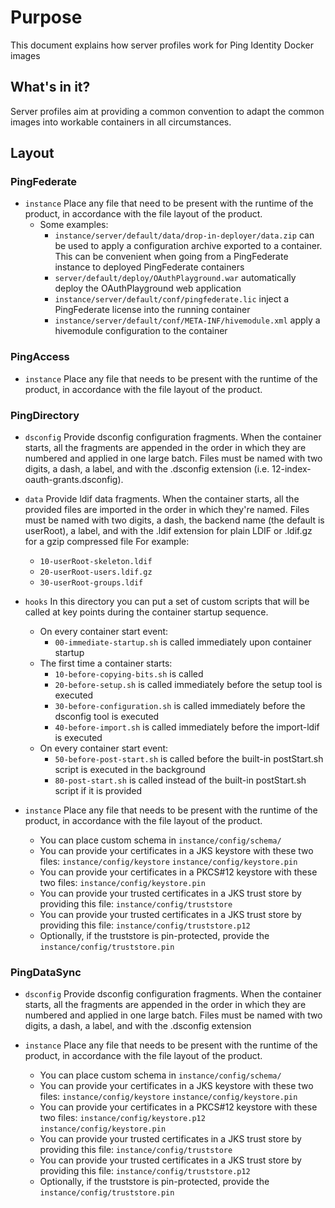# Purpose
This document explains how server profiles work for Ping Identity Docker images

## What's in it?
Server profiles aim at providing a common convention to adapt the common images into workable containers in all circumstances.

## Layout
### PingFederate
- `instance`
    Place any file that need to be present with the runtime of the product, in accordance with the file layout of the product.
    - Some examples:
        - `instance/server/default/data/drop-in-deployer/data.zip` can be used to apply a configuration archive exported to a container.
        This can be convenient when going from a PingFederate instance to deployed PingFederate containers
        - `server/default/deploy/OAuthPlayground.war`
        automatically deploy the OAuthPlayground web application
        - `instance/server/default/conf/pingfederate.lic`
        inject a PingFederate license into the running container
        - `instance/server/default/conf/META-INF/hivemodule.xml`
        apply a hivemodule configuration to the container

### PingAccess
- `instance`
    Place any file that needs to be present with the runtime of the product, in accordance  with the file layout of the product.

### PingDirectory
- `dsconfig`
    Provide dsconfig configuration fragments.
When the container starts, all the fragments are appended in the order in which they are numbered and applied in one large batch.
Files must be named with two digits, a dash, a label, and with the .dsconfig extension (i.e. 12-index-oauth-grants.dsconfig).

- `data`
    Provide ldif data fragments.
When the container starts, all the provided files are imported in the order in which they're named.
Files must be named with two digits, a dash, the backend name (the default is userRoot), a label, and with the .ldif extension for plain LDIF or .ldif.gz for a gzip compressed file
For example:
    - `10-userRoot-skeleton.ldif`
    - `20-userRoot-users.ldif.gz`
    - `30-userRoot-groups.ldif`
- `hooks`
    In this directory you can put a set of custom scripts that will be called at key points during the container startup sequence.
    - On every container start event:
        - `00-immediate-startup.sh` is called immediately upon container startup
    - The first time a container starts:
        - `10-before-copying-bits.sh` is called 
        - `20-before-setup.sh` is called immediately before the setup tool is executed
        - `30-before-configuration.sh` is called immediately before the dsconfig tool is executed
        - `40-before-import.sh` is called immediately before the import-ldif is executed
    - On every container start event:
        - `50-before-post-start.sh` is called before the built-in postStart.sh script is executed in the background
        - `80-post-start.sh` is called instead of the built-in postStart.sh script if it is provided

- `instance`
    Place any file that needs to be present with the runtime of the product, in accordance with the file layout of the product.
    - You can place custom schema in `instance/config/schema/`
    - You can provide your certificates in a JKS keystore with these two files:
        `instance/config/keystore`
        `instance/config/keystore.pin`
    - You can provide your certificates in a PKCS#12 keystore with these two files:
        `instance/config/keystore.pin`
    - You can provide your trusted certificates in a JKS trust store by providing this file:
        `instance/config/truststore `
    - You can provide your trusted certificates in a JKS trust store by providing this file:
        `instance/config/truststore.p12`
    - Optionally, if the truststore is pin-protected, provide the
        `instance/config/truststore.pin`

### PingDataSync
- `dsconfig`
    Provide dsconfig configuration fragments.
When the container starts, all the fragments are appended in the order in which they are numbered and applied in one large batch.
Files must be named with two digits, a dash, a label, and with the .dsconfig extension
        
- `instance`
    Place any file that needs to be present with the runtime of the product, in accordance with the file layout of the product.
    - You can place custom schema in `instance/config/schema/`
    - You can provide your certificates in a JKS keystore with these two files:
        `instance/config/keystore`
        `instance/config/keystore.pin`
    - You can provide your certificates in a PKCS#12 keystore with these two files:
        `instance/config/keystore.p12`
        `instance/config/keystore.pin`
    - You can provide your trusted certificates in a JKS trust store by providing this file:
        `instance/config/truststore`
    - You can provide your trusted certificates in a JKS trust store by providing this file:
        `instance/config/truststore.p12`
    - Optionally, if the truststore is pin-protected, provide the
        `instance/config/truststore.pin`